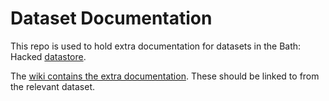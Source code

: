 # Dataset Documentation

This repo is used to hold extra documentation for datasets in the Bath: Hacked [datastore](http://data.bathhacked.org).

The [wiki contains the extra documentation](https://github.com/BathHacked/documentation/wiki). These should be linked to from the relevant dataset.
